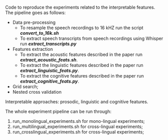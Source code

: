Code to reproduce the experiments related to the interpretable features.
The pipeline goes as follows:
- Data pre-processing
  - To resample the speech recordings to 16 kHZ run the script ***convert_to_16k.sh***
  - To extract speech transcripts from speech recordings using Whisper run ***extract_transcripts.py***
- Features extraction 
  - To extract the acoustic features described in the paper run ***extract_acoustic_feats.sh***. 
  - To extract the linguistic features described in the paper run ***extract_linguistic_feats.py***. 
  - To extract the cognitive features described in the paper run ***extract_cognitive_feats.py***. 
- Grid search;
- Nested cross validation

Interpretable approaches: prosodic, linguistic and cognitive features.

The whole experiment pipeline can be run through:

1) run_monolingual_experiments.sh for mono-lingual experiments; 
2) run_multilingual_experiments.sh for cross-lingual experiments; 
3) run_crosslingual_experiments.sh for cross-lingual experiments; 